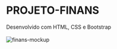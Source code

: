 # PROJETO-FINANS
Desenvolvido com HTML, CSS e Bootstrap
<br>
<br>
<img src="https://github.com/willianps88/PROJETO-FINANS/blob/master/img/Finans_Mockup.png?raw=true" alt="finans-mockup">
